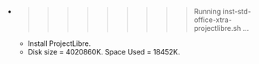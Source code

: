 * >>>>>>>>> Running inst-std-office-xtra-projectlibre.sh ...
  * Install ProjectLibre.
  * Disk size = 4020860K. Space Used = 18452K.
